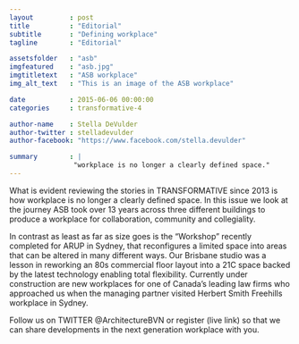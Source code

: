 ```yaml
---
layout         : post
title          : "Editorial"
subtitle       : "Defining workplace"
tagline        : "Editorial"

assetsfolder   : "asb"
imgfeatured    : "asb.jpg"
imgtitletext   : "ASB workplace"
img_alt_text   : "This is an image of the ASB workplace"

date           : 2015-06-06 00:00:00
categories     : transformative-4

author-name    : Stella DeVulder
author-twitter : stelladevulder
author-facebook: "https://www.facebook.com/stella.devulder"

summary        : |
                "workplace is no longer a clearly defined space."
---
```


What is evident reviewing the stories in TRANSFORMATIVE since 2013 is how workplace is no longer a clearly defined space.  In this issue we look at the journey ASB took over 13 years across three different buildings to produce a workplace for collaboration, community and collegiality. 

In contrast as least as far as size goes is the “Workshop” recently completed for ARUP in Sydney, that reconfigures a limited space into areas that can be altered in many different ways.  Our Brisbane studio was a lesson in reworking an 80s commercial floor layout into a 21C space backed by the latest technology enabling total flexibility. Currently under construction are new workplaces for one of Canada’s leading law firms who approached us when the managing partner visited Herbert Smith Freehills workplace in Sydney. 

Follow us on TWITTER @ArchitectureBVN or register (live link) so that we can share developments in the next generation workplace with you.


